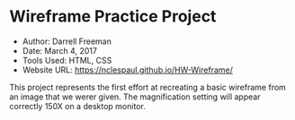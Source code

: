 # Wireframe Practice Project

- Author:  Darrell Freeman
- Date:  March 4, 2017
- Tools Used:  HTML, CSS
- Website URL:  https://nclespaul.github.io/HW-Wireframe/

This project represents the first effort at recreating a basic wireframe from an image that we werer given.  The magnification setting will appear correctly 150X on a desktop monitor.
